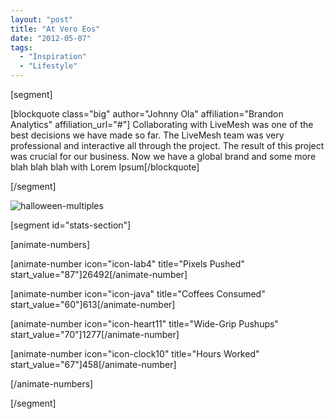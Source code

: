 ```yaml
---
layout: "post"
title: "At Vero Eos"
date: "2012-05-07"
tags: 
  - "Inspiration"
  - "Lifestyle"
---
```


[segment]

[blockquote class="big" author="Johnny Ola" affiliation="Brandon Analytics" affiliation_url="#"] Collaborating with LiveMesh was one of the best decisions we have made so far. The LiveMesh team was very professional and interactive all through the project. The result of this project was crucial for our business. Now we have a global brand and some more blah blah blah with Lorem Ipsum[/blockquote]

[/segment]

![halloween-multiples](/assets/images/2012-05-07-at-vero-eos-halloween-multiples.jpg)

[segment id="stats-section"]

[animate-numbers]

[animate-number icon="icon-lab4" title="Pixels Pushed" start_value="87"]26492[/animate-number]

[animate-number icon="icon-java" title="Coffees Consumed" start_value="60"]613[/animate-number]

[animate-number icon="icon-heart11" title="Wide-Grip Pushups" start_value="70"]1277[/animate-number]

[animate-number icon="icon-clock10" title="Hours Worked" start_value="67"]458[/animate-number]

[/animate-numbers]

[/segment]